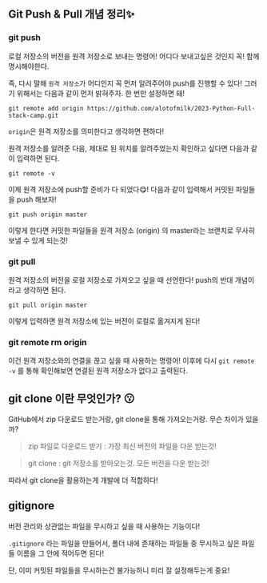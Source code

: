## **Git Push & Pull 개념 정리**✨

### **git push**
로컬 저장소의 버전을 원격 저장소로 보내는 명령어!
어디다 보내고싶은 것인지 꼭! 함께 명시해야한다.

즉, 다시 말해 `원격 저장소`가 어디인지 꼭 먼저 알려주어야 push를 진행할 수 있다! 그러기 위해서는 다음과 같이 먼저 밝혀주자. 한 번만 설정하면 돼!

```
git remote add origin https://github.com/alotofmilk/2023-Python-Full-stack-camp.git
```

`origin`은 원격 저장소를 의미한다고 생각하면 편하다!

원격 저장소를 알려준 다음, 제대로 된 위치를 알려주었는지 확인하고 싶다면 다음과 같이 입력하면 된다.

```
git remote -v
```

이제 원격 저장소에 push할 준비가 다 되었다😋!
다음과 같이 입력해서 커밋된 파일들을 push 해보자!

```
git push origin master
```

이렇게 한다면 커밋한 파일들을 원격 저장소 (origin) 의 master라는 브랜치로 무사히 보낼 수 있게 되는것!

### **git pull**
원격 저장소의 버전을 로컬 저장소로 가져오고 싶을 때 선언한다! push의 반대 개념이라고 생각하면 된다.

```
git pull origin master
```
이렇게 입력하면 원격 저장소에 있는 버전이 로컬로 옮겨지게 된다!

### **git remote rm origin**
이건 원격 저장소와의 연결을 끊고 싶을 때 사용하는 명령어!
이후에 다시 `git remote -v` 를 통해 확인해보면 연결된 원격 저장소가 없다고 출력된다.

## **git clone** 이란 무엇인가? 😗
GitHub에서 zip 다운로드 받는거랑, git clone을 통해 가져오는거랑. 무슨 차이가 있을까?

> zip 파일로 다운로드 받기 : 가장 최신 버전의 파일을 다운 받는것!

> git clone : git 저장소를 받아오는것. 모든 버전을 다운 받는것!

따라서 git clone을 활용하는게 개발에 더 적합하다!

## **gitignore**
버전 관리와 상관없는 파일을 무시하고 싶을 때 사용하는 기능이다!

`.gitignore` 라는 파일을 만들어서, 폴더 내에 존재하는 파일들 중 무시하고 싶은 파일들 이름을 그 안에 적어두면 된다!

단, 이미 커밋된 파일들을 무시하는건 불가능하니 미리 잘 설정해두는게 중요!
